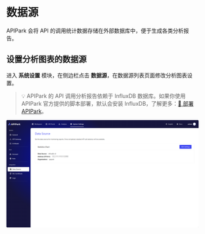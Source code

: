 # 数据源

APIPark 会将 API 的调用统计数据存储在外部数据库中，便于生成各类分析报告。

## 设置分析图表的数据源

进入 **系统设置** 模块，在侧边栏点击 **数据源**，在数据源列表页面修改分析图表设置。

> 💡 APIPark 的 API 调用分析报告依赖于 InfluxDB 数据库。如果你使用 APIPark 官方提供的脚本部署，默认会安装 InfluxDB，了解更多：[🔗 部署 APIPark](deploy.md)。

![](images/2024-10-29-01-26-16.png)
